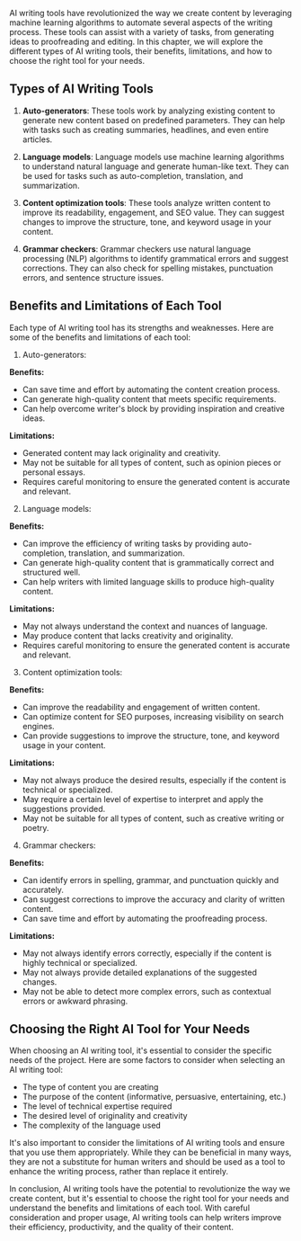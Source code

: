 
AI writing tools have revolutionized the way we create content by leveraging machine learning algorithms to automate several aspects of the writing process. These tools can assist with a variety of tasks, from generating ideas to proofreading and editing. In this chapter, we will explore the different types of AI writing tools, their benefits, limitations, and how to choose the right tool for your needs.

Types of AI Writing Tools
-------------------------

1. **Auto-generators**: These tools work by analyzing existing content to generate new content based on predefined parameters. They can help with tasks such as creating summaries, headlines, and even entire articles.

2. **Language models**: Language models use machine learning algorithms to understand natural language and generate human-like text. They can be used for tasks such as auto-completion, translation, and summarization.

3. **Content optimization tools**: These tools analyze written content to improve its readability, engagement, and SEO value. They can suggest changes to improve the structure, tone, and keyword usage in your content.

4. **Grammar checkers**: Grammar checkers use natural language processing (NLP) algorithms to identify grammatical errors and suggest corrections. They can also check for spelling mistakes, punctuation errors, and sentence structure issues.

Benefits and Limitations of Each Tool
-------------------------------------

Each type of AI writing tool has its strengths and weaknesses. Here are some of the benefits and limitations of each tool:

1. Auto-generators:

**Benefits:**

* Can save time and effort by automating the content creation process.
* Can generate high-quality content that meets specific requirements.
* Can help overcome writer's block by providing inspiration and creative ideas.

**Limitations:**

* Generated content may lack originality and creativity.
* May not be suitable for all types of content, such as opinion pieces or personal essays.
* Requires careful monitoring to ensure the generated content is accurate and relevant.

2. Language models:

**Benefits:**

* Can improve the efficiency of writing tasks by providing auto-completion, translation, and summarization.
* Can generate high-quality content that is grammatically correct and structured well.
* Can help writers with limited language skills to produce high-quality content.

**Limitations:**

* May not always understand the context and nuances of language.
* May produce content that lacks creativity and originality.
* Requires careful monitoring to ensure the generated content is accurate and relevant.

3. Content optimization tools:

**Benefits:**

* Can improve the readability and engagement of written content.
* Can optimize content for SEO purposes, increasing visibility on search engines.
* Can provide suggestions to improve the structure, tone, and keyword usage in your content.

**Limitations:**

* May not always produce the desired results, especially if the content is technical or specialized.
* May require a certain level of expertise to interpret and apply the suggestions provided.
* May not be suitable for all types of content, such as creative writing or poetry.

4. Grammar checkers:

**Benefits:**

* Can identify errors in spelling, grammar, and punctuation quickly and accurately.
* Can suggest corrections to improve the accuracy and clarity of written content.
* Can save time and effort by automating the proofreading process.

**Limitations:**

* May not always identify errors correctly, especially if the content is highly technical or specialized.
* May not always provide detailed explanations of the suggested changes.
* May not be able to detect more complex errors, such as contextual errors or awkward phrasing.

Choosing the Right AI Tool for Your Needs
-----------------------------------------

When choosing an AI writing tool, it's essential to consider the specific needs of the project. Here are some factors to consider when selecting an AI writing tool:

* The type of content you are creating
* The purpose of the content (informative, persuasive, entertaining, etc.)
* The level of technical expertise required
* The desired level of originality and creativity
* The complexity of the language used

It's also important to consider the limitations of AI writing tools and ensure that you use them appropriately. While they can be beneficial in many ways, they are not a substitute for human writers and should be used as a tool to enhance the writing process, rather than replace it entirely.

In conclusion, AI writing tools have the potential to revolutionize the way we create content, but it's essential to choose the right tool for your needs and understand the benefits and limitations of each tool. With careful consideration and proper usage, AI writing tools can help writers improve their efficiency, productivity, and the quality of their content.
